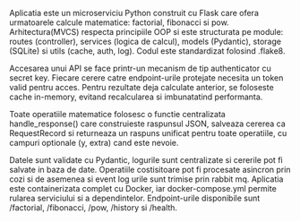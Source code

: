 Aplicatia este un microserviciu Python construit cu Flask care ofera urmatoarele calcule matematice: factorial, fibonacci si pow.
Arhitectura(MVCS) respecta principiile OOP si este structurata pe module: routes (controller), services (logica de calcul), models (Pydantic), storage (SQLite) si utils (cache, auth, log).
Codul este standardizat folosind .flake8.

Accesarea unui API se face printr-un mecanism de tip authenticator cu secret key. Fiecare cerere catre endpoint-urile protejate necesita un token valid pentru acces. Pentru rezultate deja calculate anterior, se foloseste cache in-memory, evitand recalcularea si imbunatatind performanta.

Toate operatiile matematice folosesc o functie centralizata handle_response() care construieste raspunsul JSON, salveaza cererea ca RequestRecord si returneaza un raspuns unificat pentru toate operatiile, cu campuri optionale (y, extra) cand este nevoie.

Datele sunt validate cu Pydantic, logurile sunt centralizate si cererile pot fi salvate in baza de date. Operatiile costisitoare pot fi procesate asincron prin cozi si de asemenea si event log urile sunt trimise prin rabbit mq. Aplicatia este containerizata complet cu Docker, iar docker-compose.yml permite rularea serviciului si a dependintelor. Endpoint-urile disponibile sunt /factorial, /fibonacci, /pow, /history si /health.
